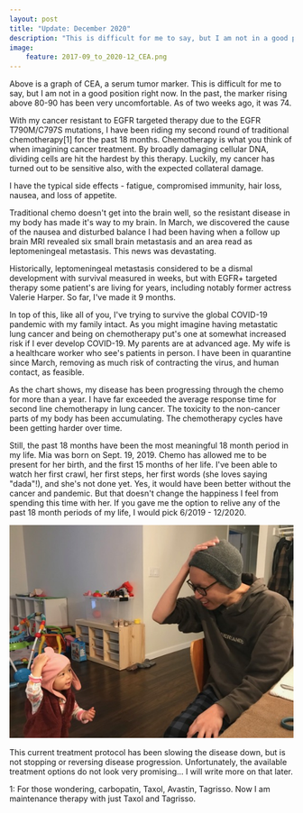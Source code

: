 ```yaml
---
layout: post
title: "Update: December 2020"
description: "This is difficult for me to say, but I am not in a good position right now." 
image:
    feature: 2017-09_to_2020-12_CEA.png
---
```


Above is a graph of CEA, a serum tumor marker. This is difficult for me to say,
but I am not in a good position right now. In the past, the marker rising above
80-90 has been very uncomfortable. As of two weeks ago, it was 74.

With my cancer resistant to EGFR targeted therapy due to the EGFR T790M/C797S
mutations, I have been riding my second round of traditional chemotherapy[1] for
the past 18 months. Chemotherapy is what you think of when imagining cancer
treatment. By broadly damaging cellular DNA, dividing cells are hit the
hardest by this therapy. Luckily, my cancer has turned out to be sensitive also,
with the expected collateral damage.

I have the typical side effects - fatigue, compromised immunity, hair loss,
nausea, and loss of appetite.

Traditional chemo doesn't get into the brain well, so the resistant disease in
my body has made it's way to my brain. In March, we discovered the cause of the
nausea and disturbed balance I had been having when a follow up brain MRI
revealed six small brain metastasis and an area read as leptomeningeal
metastasis. This news was devastating. 

Historically, leptomeningeal metastasis considered to be a dismal development
with survival measured in weeks, but with EGFR+ targeted therapy some patient's
are living for years, including notably former actress Valerie Harper. So far,
I've made it 9 months.

In top of this, like all of you, I've trying to survive the global COVID-19
pandemic with my family intact. As you might imagine having metastatic lung
cancer and being on chemotherapy put's one at somewhat increased risk if I ever
develop COVID-19. My parents are at advanced age. My wife is a healthcare worker
who see's patients in person. I have been in quarantine since March, removing as
much risk of contracting the virus, and human contact, as feasible.

As the chart shows, my disease has been progressing through the chemo
for more than a year. I have far exceeded the average response time for second
line chemotherapy in lung cancer. The toxicity to the non-cancer parts of my
body has been accumulating. The chemotherapy cycles have been getting harder
over time.

Still, the past 18 months have been the most meaningful 18 month period in my
life. Mia was born on Sept. 19, 2019. Chemo has allowed me to be present for her
birth, and the first 15 months of her life. I've been able to watch her first
crawl, her first steps, her first words (she loves saying "dada"!), and she's
not done yet. Yes, it would have been better without the cancer and pandemic.
But that doesn't change the happiness I feel from spending this time with her.
If you gave me the option to relive any of the past 18 month periods of my life,
I would pick 6/2019 - 12/2020.

![hats](/assets/img/mia_allen_hats.jpg)

This current treatment protocol has been slowing the disease down, but is not
stopping or reversing disease progression. Unfortunately, the available
treatment options do not look very promising... I will write more on that later.

1: For those wondering, carbopatin, Taxol, Avastin, Tagrisso.
Now I am maintenance therapy with just Taxol and Tagrisso.
